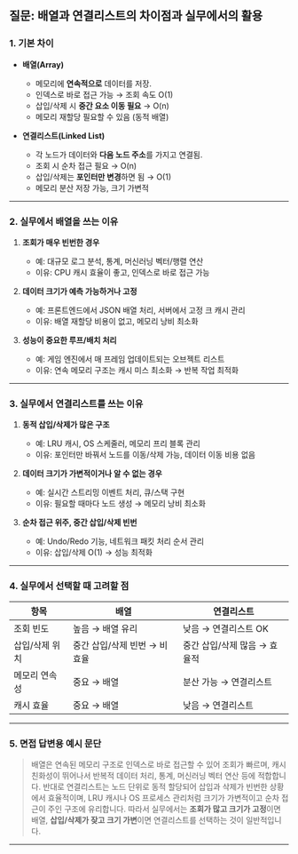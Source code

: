 <h2 id="질문-배열과-연결리스트의-차이점과-실무에서의-활용">질문: 배열과 연결리스트의 차이점과 실무에서의 활용</h2>
<h3 id="1-기본-차이">1. 기본 차이</h3>
<ul>
<li><p><strong>배열(Array)</strong></p>
<ul>
<li>메모리에 <strong>연속적으로</strong> 데이터를 저장.</li>
<li>인덱스로 바로 접근 가능 → 조회 속도 O(1)</li>
<li>삽입/삭제 시 <strong>중간 요소 이동 필요</strong> → O(n)</li>
<li>메모리 재할당 필요할 수 있음 (동적 배열)</li>
</ul>
</li>
<li><p><strong>연결리스트(Linked List)</strong></p>
<ul>
<li>각 노드가 데이터와 <strong>다음 노드 주소</strong>를 가지고 연결됨.</li>
<li>조회 시 순차 접근 필요 → O(n)</li>
<li>삽입/삭제는 <strong>포인터만 변경</strong>하면 됨 → O(1)</li>
<li>메모리 분산 저장 가능, 크기 가변적</li>
</ul>
</li>
</ul>
<hr />
<h3 id="2-실무에서-배열을-쓰는-이유">2. 실무에서 배열을 쓰는 이유</h3>
<ol>
<li><p><strong>조회가 매우 빈번한 경우</strong></p>
<ul>
<li>예: 대규모 로그 분석, 통계, 머신러닝 벡터/행렬 연산</li>
<li>이유: CPU 캐시 효율이 좋고, 인덱스로 바로 접근 가능</li>
</ul>
</li>
<li><p><strong>데이터 크기가 예측 가능하거나 고정</strong></p>
<ul>
<li>예: 프론트엔드에서 JSON 배열 처리, 서버에서 고정 크 캐시 관리</li>
<li>이유: 배열 재할당 비용이 없고, 메모리 낭비 최소화</li>
</ul>
</li>
<li><p><strong>성능이 중요한 루프/배치 처리</strong></p>
<ul>
<li>예: 게임 엔진에서 매 프레임 업데이트되는 오브젝트 리스트</li>
<li>이유: 연속 메모리 구조는 캐시 미스 최소화 → 반복 작업 최적화</li>
</ul>
</li>
</ol>
<hr />
<h3 id="3-실무에서-연결리스트를-쓰는-이유">3. 실무에서 연결리스트를 쓰는 이유</h3>
<ol>
<li><p><strong>동적 삽입/삭제가 많은 구조</strong></p>
<ul>
<li>예: LRU 캐시, OS 스케줄러, 메모리 프리 블록 관리</li>
<li>이유: 포인터만 바꿔서 노드를 이동/삭제 가능, 데이터 이동 비용 없음</li>
</ul>
</li>
<li><p><strong>데이터 크기가 가변적이거나 알 수 없는 경우</strong></p>
<ul>
<li>예: 실시간 스트리밍 이벤트 처리, 큐/스택 구현</li>
<li>이유: 필요할 때마다 노드 생성 → 메모리 낭비 최소화</li>
</ul>
</li>
<li><p><strong>순차 접근 위주, 중간 삽입/삭제 빈번</strong></p>
<ul>
<li>예: Undo/Redo 기능, 네트워크 패킷 처리 순서 관리</li>
<li>이유: 삽입/삭제 O(1) → 성능 최적화</li>
</ul>
</li>
</ol>
<hr />
<h3 id="4-실무에서-선택할-때-고려할-점">4. 실무에서 선택할 때 고려할 점</h3>
<table>
<thead>
<tr>
<th>항목</th>
<th>배열</th>
<th>연결리스트</th>
</tr>
</thead>
<tbody><tr>
<td>조회 빈도</td>
<td>높음 → 배열 유리</td>
<td>낮음 → 연결리스트 OK</td>
</tr>
<tr>
<td>삽입/삭제 위치</td>
<td>중간 삽입/삭제 빈번 → 비효율</td>
<td>중간 삽입/삭제 많음 → 효율적</td>
</tr>
<tr>
<td>메모리 연속성</td>
<td>중요 → 배열</td>
<td>분산 가능 → 연결리스트</td>
</tr>
<tr>
<td>캐시 효율</td>
<td>중요 → 배열</td>
<td>낮음 → 연결리스트</td>
</tr>
</tbody></table>
<hr />
<h3 id="5-면접-답변용-예시-문단">5. 면접 답변용 예시 문단</h3>
<blockquote>
<p>배열은 연속된 메모리 구조로 인덱스로 바로 접근할 수 있어 조회가 빠르며, 캐시 친화성이 뛰어나서 반복적 데이터 처리, 통계, 머신러닝 벡터 연산 등에 적합합니다. 반대로 연결리스트는 노드 단위로 동적 할당되어 삽입과 삭제가 빈번한 상황에서 효율적이며, LRU 캐시나 OS 프로세스 관리처럼 크기가 가변적이고 순차 접근이 주인 구조에 유리합니다. 따라서 실무에서는 <strong>조회가 많고 크기가 고정</strong>이면 배열, <strong>삽입/삭제가 잦고 크기 가변</strong>이면 연결리스트를 선택하는 것이 일반적입니다.</p>
</blockquote>
<hr />